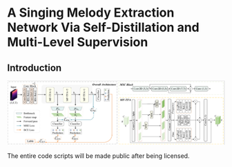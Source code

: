 # A Singing Melody Extraction Network Via Self-Distillation and Multi-Level Supervision
## Introduction
<img src="./overall.png">

The entire code scripts will be made public after being licensed.
